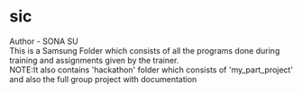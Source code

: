 # sic
Author - SONA SU
<br>
This is a Samsung Folder which consists of all the programs done during training and assignments given by the trainer.
<br>
NOTE:It also contains 'hackathon' folder which consists of 'my_part_project' and also the full group project with documentation
